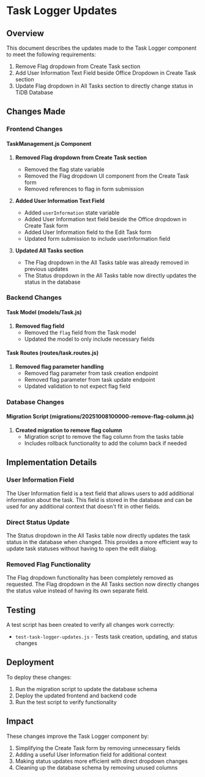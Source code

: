 # Task Logger Updates

## Overview
This document describes the updates made to the Task Logger component to meet the following requirements:

1. Remove Flag dropdown from Create Task section
2. Add User Information Text Field beside Office Dropdown in Create Task section
3. Update Flag dropdown in All Tasks section to directly change status in TiDB Database

## Changes Made

### Frontend Changes

#### TaskManagement.js Component
1. **Removed Flag dropdown from Create Task section**
   - Removed the flag state variable
   - Removed the Flag dropdown UI component from the Create Task form
   - Removed references to flag in form submission

2. **Added User Information Text Field**
   - Added `userInformation` state variable
   - Added User Information text field beside the Office dropdown in Create Task form
   - Added User Information field to the Edit Task form
   - Updated form submission to include userInformation field

3. **Updated All Tasks section**
   - The Flag dropdown in the All Tasks table was already removed in previous updates
   - The Status dropdown in the All Tasks table now directly updates the status in the database

### Backend Changes

#### Task Model (models/Task.js)
1. **Removed flag field**
   - Removed the `flag` field from the Task model
   - Updated the model to only include necessary fields

#### Task Routes (routes/task.routes.js)
1. **Removed flag parameter handling**
   - Removed flag parameter from task creation endpoint
   - Removed flag parameter from task update endpoint
   - Updated validation to not expect flag field

### Database Changes

#### Migration Script (migrations/20251008100000-remove-flag-column.js)
1. **Created migration to remove flag column**
   - Migration script to remove the flag column from the tasks table
   - Includes rollback functionality to add the column back if needed

## Implementation Details

### User Information Field
The User Information field is a text field that allows users to add additional information about the task. This field is stored in the database and can be used for any additional context that doesn't fit in other fields.

### Direct Status Update
The Status dropdown in the All Tasks table now directly updates the task status in the database when changed. This provides a more efficient way to update task statuses without having to open the edit dialog.

### Removed Flag Functionality
The Flag dropdown functionality has been completely removed as requested. The Flag dropdown in the All Tasks section now directly changes the status value instead of having its own separate field.

## Testing

A test script has been created to verify all changes work correctly:
- `test-task-logger-updates.js` - Tests task creation, updating, and status changes

## Deployment

To deploy these changes:
1. Run the migration script to update the database schema
2. Deploy the updated frontend and backend code
3. Run the test script to verify functionality

## Impact

These changes improve the Task Logger component by:
1. Simplifying the Create Task form by removing unnecessary fields
2. Adding a useful User Information field for additional context
3. Making status updates more efficient with direct dropdown changes
4. Cleaning up the database schema by removing unused columns